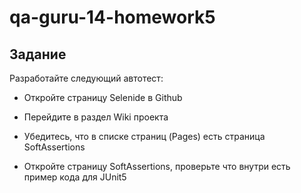 # qa-guru-14-homework5

## Задание

Разработайте следующий автотест:

 - Откройте страницу Selenide в Github

 - Перейдите в раздел Wiki проекта

 - Убедитесь, что в списке страниц (Pages) есть страница SoftAssertions

 - Откройте страницу SoftAssertions, проверьте что внутри есть пример кода для JUnit5

